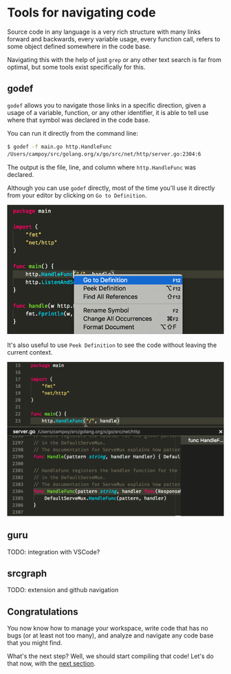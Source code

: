 # Tools for navigating code

Source code in any language is a very rich structure with many links
forward and backwards, every variable usage, every function call,
refers to some object defined somewhere in the code base.

Navigating this with the help of just `grep` or any other text search
is far from optimal, but some tools exist specifically for this.

## godef

`godef` allows you to navigate those links in a specific direction,
given a usage of a variable, function, or any other identifier, it
is able to tell use where that symbol was declared in the code base.

You can run it directly from the command line:

```bash
$ godef -f main.go http.HandleFunc
/Users/campoy/src/golang.org/x/go/src/net/http/server.go:2304:6
```

The output is the file, line, and column where `http.HandleFunc` was
declared.

Although you can use `godef` directly, most of the time you'll use
it directly from your editor by clicking on `Go to Definition`.

![godef screenshot](godef.png)

It's also useful to use `Peek Definition` to see the code without
leaving the current context.

![godef peek screenshot](godef-peek.png)

## guru

TODO: integration with VSCode?

## srcgraph

TODO: extension and github navigation

## Congratulations

You now know how to manage your workspace, write code that has no
bugs (or at least not too many), and analyze and navigate any code
base that you might find.

What's the next step? Well, we should start compiling that code!
Let's do that now, with the [next section](../2-building-artifacts/README.md).
